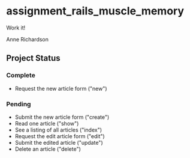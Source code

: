 # assignment_rails_muscle_memory
Work it!

Anne Richardson

## Project Status

### Complete

- Request the new article form ("new")

### Pending

- Submit the new article form ("create")
- Read one article ("show")
- See a listing of all articles ("index")
- Request the edit article form ("edit")
- Submit the edited article ("update")
- Delete an article ("delete")